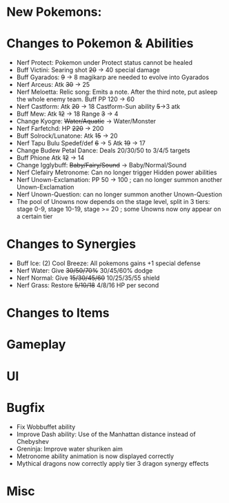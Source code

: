 # New Pokemons:

# Changes to Pokemon & Abilities

- Nerf Protect: Pokemon under Protect status cannot be healed
- Buff Victini: Searing shot ~~20~~ → 40 special damage
- Buff Gyarados: ~~9~~ → 8 magikarp are needed to evolve into Gyarados
- Nerf Arceus: Atk ~~30~~ -> 25
- Nerf Meloetta: Relic song: Emits a note. After the third note, put asleep the whole enemy team. Buff PP 120 -> 60
- Nerf Castform: Atk ~~20~~ -> 18 Castform-Sun ability ~~5~~->3 atk
- Buff Mew: Atk ~~12~~ -> 18 Range ~~3~~ -> 4
- Change Kyogre: ~~Water/Aquatic~~ -> Water/Monster
- Nerf Farfetchd: HP ~~220~~ -> 200
- Buff Solrock/Lunatone: Atk ~~15~~ -> 20
- Nerf Tapu Bulu Spedef/def ~~6~~ -> 5 Atk ~~19~~ -> 17
- Change Budew Petal Dance: Deals 20/30/50 to 3/4/5 targets
- Buff Phione Atk ~~12~~ -> 14
- Change Igglybuff: ~~Baby/Fairy/Sound~~ -> Baby/Normal/Sound
- Nerf Clefairy Metronome: Can no longer trigger Hidden power abilities
- Nerf Unown-Exclamation: PP 50 → 100 ; can no longer summon another Unown-Exclamation
- Nerf Unown-Question: can no longer summon another Unown-Question
- The pool of Unowns now depends on the stage level, split in 3 tiers: stage 0-9, stage 10-19, stage >= 20 ; some Unowns now ony appear on a certain tier

# Changes to Synergies

- Buff Ice: (2) Cool Breeze: All pokemons gains +1 special defense
- Nerf Water: Give ~~30/50/70%~~ 30/45/60% dodge
- Nerf Normal: Give ~~15/30/45/60~~ 10/25/35/55 shield
- Nerf Grass: Restore ~~5/10/18~~ 4/8/16 HP per second

# Changes to Items

# Gameplay

# UI

# Bugfix

- Fix Wobbuffet ability
- Improve Dash ability: Use of the Manhattan distance instead of Chebyshev
- Greninja: Improve water shuriken aim
- Metronome ability animation is now displayed correctly
- Mythical dragons now correctly apply tier 3 dragon synergy effects

# Misc
